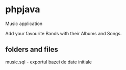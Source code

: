 # phpjava
Music application

Add your favourite Bands with their Albums and Songs.




folders and files
----------------------------------------------------------
music.sql - exportul bazei de date initiale
